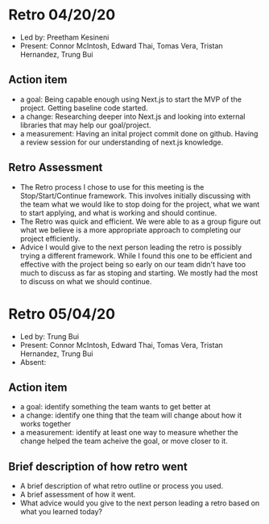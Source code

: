 # Retro 04/20/20

* Led by: Preetham Kesineni
* Present: Connor McIntosh, Edward Thai, Tomas Vera, Tristan Hernandez, Trung Bui

## Action item

* a goal: Being capable enough using Next.js to start the MVP of the project. Getting baseline code started.
* a change: Researching deeper into Next.js and looking into external libraries that may help our goal/project.
* a measurement: Having an inital project commit done on github. Having a review session for our understanding of next.js knowledge.

## Retro Assessment

* The Retro process I chose to use for this meeting is the Stop/Start/Continue framework. This involves initially discussing with the team what we would like to stop doing for the project, what we want to start applying, and what is working and should continue.
* The Retro was quick and efficient. We were able to as a group figure out what we believe is a more appropriate approach to completing our project efficiently.
* Advice I would give to the next person leading the retro is possibly trying a different framework. While I found this one to be efficient and effective with the project being so early on our team didn't have too much to discuss as far as stoping and starting. We mostly had the most to discuss on what we should continue.


 # Retro 05/04/20

* Led by: Trung Bui
* Present: Connor McIntosh, Edward Thai, Tomas Vera, Tristan Hernandez, Trung Bui
* Absent: 

## Action item

* a goal: identify something the team wants to get better at
* a change: identify one thing that the team will change about how it works together
* a measurement: identify at least one way to measure whether the change helped the team acheive the goal, or move closer to it.

## Brief description of how retro went

* A brief description of what retro outline or process you used.
* A brief assessment of how it went.
* What advice would you give to the next person leading a retro
  based on what you learned today?
